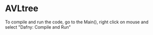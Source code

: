 # AVLtree

To compile and run the code, go to the Main(),
right click on mouse and select "Dafny: Compile and Run"
